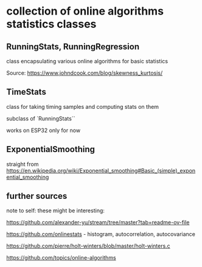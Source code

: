 # collection of online algorithms statistics classes 

## RunningStats, RunningRegression
class encapsulating various online algorithms for basic statistics

Source: https://www.johndcook.com/blog/skewness_kurtosis/

## TimeStats

class for taking timing samples and computing stats on them

subclass of `RunningStats``

works on ESP32 only for now

## ExponentialSmoothing

straight from https://en.wikipedia.org/wiki/Exponential_smoothing#Basic_(simple)_exponential_smoothing


## further sources

note to self: these might be interesting:

https://github.com/alexander-yu/stream/tree/master?tab=readme-ov-file

https://github.com/onlinestats - histogram, autocorrelation, autocovariance 

https://github.com/pierre/holt-winters/blob/master/holt-winters.c 


https://github.com/topics/online-algorithms


